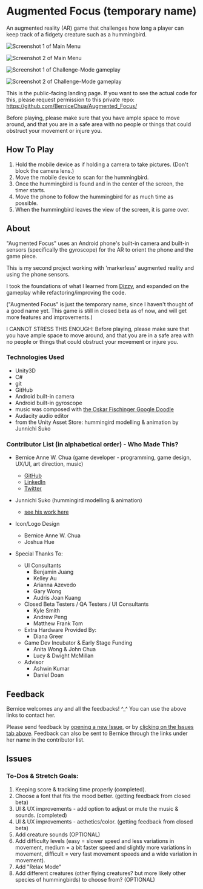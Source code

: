 # Augmented Focus (temporary name)
An augmented reality (AR) game that challenges how long a player can keep track of a fidgety creature such as a hummingbird.

![Screenshot 1 of Main Menu](https://cdn.discordapp.com/attachments/225440274074042368/343550701093388288/Screenshot_2017-08-03-17-01-39.png)

![Screenshot 2 of Main Menu](https://cdn.discordapp.com/attachments/225440274074042368/343551152954277888/2017_08_03_17_25_04.png)

![Screenshot 1 of Challenge-Mode gameplay](https://cdn.discordapp.com/attachments/225440274074042368/343555758107000832/Screenshot_2017-08-03-17-13-19.png)

![Screenshot 2 of Challenge-Mode gameplay](https://cdn.discordapp.com/attachments/225440274074042368/343555744932560906/Screenshot_2017-08-03-17-11-20.png)


This is the public-facing landing page.  If you want to see the actual code for this, please request permission to this private repo:  https://github.com/BerniceChua/Augmented_Focus/

Before playing, please make sure that you have ample space to move around, and that you are in a safe area with no people or things that could obstruct your movement or injure you.  

## How To Play
1) Hold the mobile device as if holding a camera to take pictures.  (Don't block the camera lens.)
2) Move the mobile device to scan for the hummingbird.
3) Once the hummingbird is found and in the center of the screen, the timer starts.
4) Move the phone to follow the hummingbird for as much time as possible.
5) When the hummingbird leaves the view of the screen, it is game over.

## About
"Augmented Focus" uses an Android phone's built-in camera and built-in sensors (specifically the gyroscope) for the AR to orient the phone and the game piece.  

This is my second project working with 'markerless' augmented reality and using the phone sensors.  

I took the foundations of what I learned from [Dizzy](https://github.com/BerniceChua), and expanded on the gameplay while refactoring/improving the code.  

("Augmented Focus" is just the temporary name, since I haven't thought of a good name yet.  This game is still in closed beta as of now, and will get more features and improvements.)

I CANNOT STRESS THIS ENOUGH: Before playing, please make sure that you have ample space to move around, and that you are in a safe area with no people or things that could obstruct your movement or injure you.  


### Technologies Used
- Unity3D
- C#
- git
- GitHub
- Android built-in camera
- Android built-in gyroscope
- music was composed with [the Oskar Fischinger Google Doodle](https://www.google.com/doodles/oskar-fischingers-117th-birthday)
- Audacity audio editor
- from the Unity Asset Store: hummingird modelling & animation by Junnichi Suko


### Contributor List (in alphabetical order) - Who Made This?
- Bernice Anne W. Chua (game developer - programming, game design, UX/UI, art direction, music)
  - [GitHub](https://github.com/BerniceChua)
  - [LinkedIn](https://linkedin.com/in/bernicechua415)
  - [Twitter](https://twitter.com/ChuaBernice)

- Junnichi Suko (hummingird modelling & animation)
  - [see his work here](https://www.assetstore.unity3d.com/en/#!/search/page=1/sortby=popularity/query=publisher:13727)

- Icon/Logo Design
  - Bernice Anne W. Chua
  - Joshua Hue

- Special Thanks To:
  - UI Consultants
    - Benjamin Juang
    - Kelley Au
    - Arianna Azevedo
    - Gary Wong
    - Audris Joan Kuang
  - Closed Beta Testers / QA Testers / UI Consultants
    - Kyle Smith
    - Andrew Peng
    - Matthew Frank Tom
  - Extra Hardware Provided By:
    - Diana Greer
  - Game Dev Incubator & Early Stage Funding
    - Anita Wong & John Chua
    - Lucy & Dwight McMillan
  - Advisor
    - Ashwin Kumar
    - Daniel Doan

## Feedback
Bernice welcomes any and all the feedbacks! ^_^  You can use the above links to contact her.

Please send feedback by [opening a new Issue](https://github.com/BerniceChua/Augmented_Focus/issues/new), or by [clicking on the Issues tab above](https://github.com/BerniceChua/Augmented_Focus/issues).  Feedback can also be sent to Bernice through the links under her name in the contributor list.

## Issues
### To-Dos & Stretch Goals:
1. Keeping score & tracking time properly (completed).  
2. Choose a font that fits the mood better.  (getting feedback from closed beta)
3. UI & UX improvements - add option to adjust or mute the music & sounds. (completed)
4. UI & UX improvements - aethetics/color.  (getting feedback from closed beta)
5. Add creature sounds (OPTIONAL)
6. Add difficulty levels (easy = slower speed and less variations in movement, medium = a bit faster speed and slightly more variations in movement, difficult = very fast movement speeds and a wide variation in movement).
7. Add "Relax Mode"
8. Add different creatures (other flying creatures? but more likely other species of hummingbirds) to choose from? (OPTIONAL)
